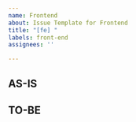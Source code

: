 ```yaml
---
name: Frontend
about: Issue Template for Frontend
title: "[fe] "
labels: front-end
assignees: ''

---
```


## AS-IS

## TO-BE